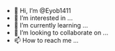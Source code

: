 - 👋 Hi, I’m @Eyob1411
- 👀 I’m interested in ...
- 🌱 I’m currently learning ...
- 💞️ I’m looking to collaborate on ...
- 📫 How to reach me ...

<!---
Eyob1411/Eyob1411 is a ✨ special ✨ repository because its `README.md` (this file) appears on your GitHub profile.
You can click the Preview link to take a look at your changes.
--->

